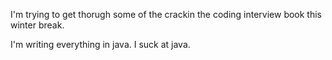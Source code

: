 I'm trying to get thorugh some of the crackin the coding interview book this winter break.

I'm writing everything in java.  I suck at java.
